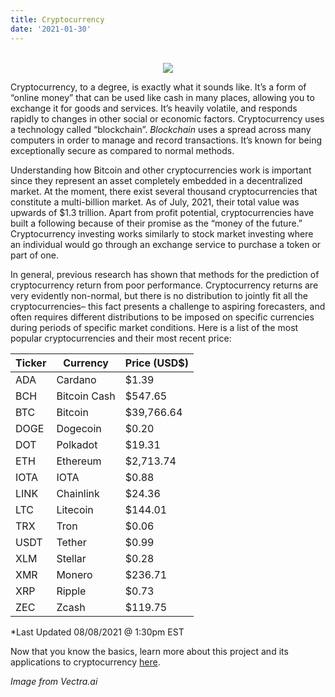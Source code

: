 ```yaml
---
title: Cryptocurrency
date: '2021-01-30'
---
```

<center>
</br>
<img src="https://assets-global.website-files.com/5bc662b786ecfc12c8d29e0b/5d07c76a696bfc4b3cb88294_cryptocurrency.jpg">
</center>

Cryptocurrency, to a degree, is exactly what it sounds like. It’s a form of “online money” that can be used like cash in many places, allowing you to exchange it for goods and services. It’s heavily volatile, and responds rapidly to changes in other social or economic factors. Cryptocurrency uses a technology called “blockchain”. *Blockchain* uses a spread across many computers in order to manage and record transactions. It’s known for being exceptionally secure as compared to normal methods.

Understanding how Bitcoin and other cryptocurrencies work is important since they represent an asset completely embedded in a decentralized market. At the moment, there exist several thousand cryptocurrencies that constitute a multi-billion market. As of July, 2021, their total value was upwards of $1.3 trillion. Apart from profit potential, cryptocurrencies have built a following because of their promise as the “money of the future.” Cryptocurrency investing works similarly to stock market investing where an individual would go through an exchange service to purchase a token or part of one.

In general, previous research has shown that methods for the prediction of cryptocurrency return from poor performance. Cryptocurrency returns are very evidently non-normal, but there is no distribution to jointly fit all the cryptocurrencies– this fact presents a challenge to aspiring forecasters, and often requires different distributions to be imposed on specific currencies during periods of specific market conditions.
Here is a list of the most popular cryptocurrencies and their most recent price:

| Ticker | Currency     |Price (USD$) |
|--------|--------------|-------------|
| ADA    | Cardano      |$1.39 |
| BCH    | Bitcoin Cash |$547.65|
| BTC    | Bitcoin      |$39,766.64|
| DOGE   | Dogecoin     |$0.20|
| DOT    | Polkadot     |$19.31|
| ETH    | Ethereum     |$2,713.74|
| IOTA   | IOTA         |$0.88|
| LINK   | Chainlink    |$24.36|
| LTC    | Litecoin     |$144.01|
| TRX    | Tron         |$0.06|
| USDT   | Tether       |$0.99|
| XLM    | Stellar      |$0.28|
| XMR    | Monero       |$236.71|
| XRP    | Ripple       |$0.73|
| ZEC    | Zcash        |$119.75|

*Last Updated 08/08/2021 @ 1:30pm EST

Now that you know the basics, learn more about this project and its applications to cryptocurrency [here](https://amoderninvestor.netlify.app/22/2021/01/).

*Image from Vectra.ai*

